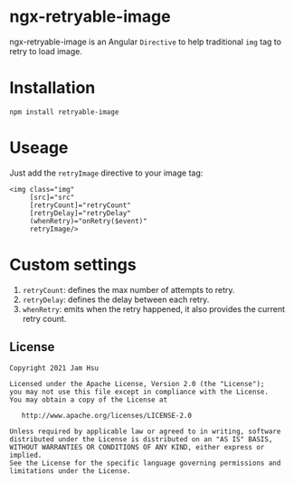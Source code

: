 # ngx-retryable-image

ngx-retryable-image is an Angular `Directive` to help traditional `img` tag to retry to load image.

# Installation

```angular2html
npm install retryable-image
```

# Useage

Just add the `retryImage` directive to your image tag:
```angular2html
<img class="img"
     [src]="src"
     [retryCount]="retryCount"
     [retryDelay]="retryDelay"
     (whenRetry)="onRetry($event)"
     retryImage/>
```

# Custom settings

1. `retryCount`: defines the max number of attempts to retry.
2. `retryDelay`: defines the delay between each retry.
3. `whenRetry`: emits when the retry happened, it also provides the current retry count.


License
-----
    Copyright 2021 Jam Hsu

    Licensed under the Apache License, Version 2.0 (the "License");
    you may not use this file except in compliance with the License.
    You may obtain a copy of the License at

       http://www.apache.org/licenses/LICENSE-2.0

    Unless required by applicable law or agreed to in writing, software
    distributed under the License is distributed on an "AS IS" BASIS,
    WITHOUT WARRANTIES OR CONDITIONS OF ANY KIND, either express or implied.
    See the License for the specific language governing permissions and
    limitations under the License.
